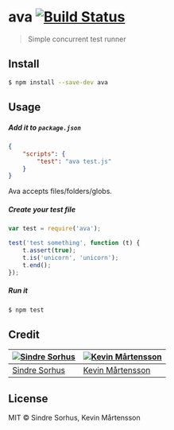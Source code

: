 # ava [![Build Status](https://travis-ci.org/sindresorhus/ava.svg?branch=master)](https://travis-ci.org/sindresorhus/ava)

> Simple concurrent test runner


## Install

```sh
$ npm install --save-dev ava
```


## Usage

##### Add it to `package.json`

```json
{
	"scripts": {
		"test": "ava test.js"
	}
}
```

Ava accepts files/folders/globs.


##### Create your test file

```js
var test = require('ava');

test('test something', function (t) {
	t.assert(true);
	t.is('unicorn', 'unicorn');
	t.end();
});
```

##### Run it

```sh
$ npm test
```


## Credit

[![Sindre Sorhus](http://gravatar.com/avatar/d36a92237c75c5337c17b60d90686bf9?s=144)](http://sindresorhus.com) | [![Kevin Mårtensson](http://gravatar.com/avatar/48fa294e3cd41680b80d3ed6345c7b4d?s=144)](https://github.com/kevva)
---|---
[Sindre Sorhus](http://sindresorhus.com) | [Kevin Mårtensson](https://github.com/kevva)


## License

MIT © Sindre Sorhus, Kevin Mårtensson
